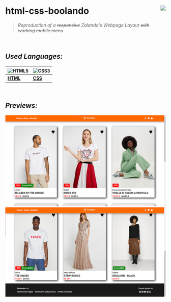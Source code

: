 # **html-css-boolando**    <img height="25" align="right" src="https://img.shields.io/badge/Made%20with-Markdown-1f425f.svg">


> _Reproduction of a ~~responsive~~  Zalando's Webpage Layout  ~~with working mobile menu~~_


<br/>


## *_Used Languages:_*

|  <img align="center" src="https://upload.wikimedia.org/wikipedia/commons/8/82/Devicon-html5-plain.svg" width="36" height="36" alt="HTML5" /> |  <img align="center" src="https://upload.wikimedia.org/wikipedia/commons/6/62/CSS3_logo.svg" width="36" height="36" align="center" alt="CSS3" />
|--|--|
| [**HTML**](https://developer.mozilla.org/en-US/docs/Glossary/HTML5) | [**CSS**](https://developer.mozilla.org/en-US/docs/Web/CSS) |

<br />

## *_Previews:_*

![Preview 1](/previews/preview-boolando.png)
![Preview 1](/previews/preview-boolando2.png)

